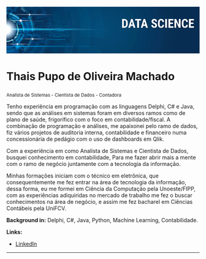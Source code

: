<p align="center">
  <img src="banner.png" >
</p>

# Thais Pupo de Oliveira Machado
<sub>Analista de Sistemas - Cientista de Dados - Contadora</sub>

Tenho experiência em programação com as linguagens Delphi, C# e Java, sendo que as análises em sistemas foram em diversos ramos como de plano de saúde, frigorífico com o foco em contabilidade/fiscal. A combinação de programação e análises, me apaixonei pelo ramo de dados, fiz vários projetos de auditoria interna, contabilidade e financeiro numa concessionária de pedágio com o uso de dashboards em Qlik.

Com a experiência em como Analista de Sistemas e Cientista de Dados, busquei conhecimento em contabilidade, Para me fazer abrir mais a mente com o ramo de negócio juntamente com a tecnologia da informação.

Minhas formações iniciam com o técnico em eletrônica, que consequentemente me fez entrar na área de tecnologia da informação, dessa forma, eu me formei em Ciência da Computação pela Unoeste/FIPP, com as experiências adiquiridas no mercado de trabalho me fez o buscar conhecimentos na área de negócio, e assim me fez bacharel em Ciências Contábeis pela UniFCV.

**Background in:** Delphi, C#, Java, Python, Machine Learning, Contabilidade.

**Links:**
* [LinkedIn](https://www.linkedin.com/in/thais-machado-66b2b4a1)


---

